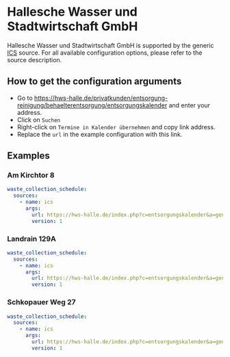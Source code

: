 # Hallesche Wasser und Stadtwirtschaft GmbH

Hallesche Wasser und Stadtwirtschaft GmbH is supported by the generic [ICS](/doc/source/ics.md) source. For all available configuration options, please refer to the source description.


## How to get the configuration arguments

- Go to <https://hws-halle.de/privatkunden/entsorgung-reinigung/behaelterentsorgung/entsorgungskalender> and enter your address.
- Click on `Suchen`
- Right-click on `Termine in Kalender übernehmen` and copy link address.
- Replace the `url` in the example configuration with this link.

## Examples

### Am Kirchtor 8

```yaml
waste_collection_schedule:
  sources:
    - name: ics
      args:
        url: https://hws-halle.de/index.php?c=entsorgungskalender&a=generateIcs&str=Am%20Kirchtor&nr=8&kunde1=LEO%201221_H&kunde2=&backend_call=1&year={%Y}
        version: 1
```
### Landrain 129A

```yaml
waste_collection_schedule:
  sources:
    - name: ics
      args:
        url: https://hws-halle.de/index.php?c=entsorgungskalender&a=generateIcs&str=Landrain&nr=129A&kunde1=LEO%2017314_H&kunde2=&backend_call=1&year={%Y}
        version: 1
```
### Schkopauer Weg 27

```yaml
waste_collection_schedule:
  sources:
    - name: ics
      args:
        url: https://hws-halle.de/index.php?c=entsorgungskalender&a=generateIcs&str=Schkopauer%20Weg&nr=27&kunde1=LEO%2025674_H&kunde2=&backend_call=1&year={%Y}
        version: 1
```
